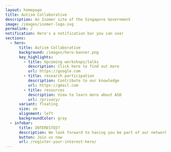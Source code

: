 ```yaml
---
layout: homepage
title: Autism Collaborative
description: An Isomer site of the Singapore Government
image: /images/isomer-logo.svg
permalink: /
notification: Here's a notification bar you can use!
sections:
  - hero:
      title: Autism Collaborative
      background: /images/hero-banner.png
      key_highlights:
        - title: Upcoming workshops/talks
          description: Click here to find out more
          url: https://google.com
        - title: research participation
          description: Contribute to our knowledge
          url: https://gmail.com
        - title: resources
          description: View to learn more about ASD
          url: /privacy/
      variant: floating
      size: sm
      alignment: left
      backgroundColor: gray
  - infobar:
      title: INTERESTED?
      description: We look forward to having you be part of our network
      button: Join us now
      url: /register-your-interest-here/
---
```

